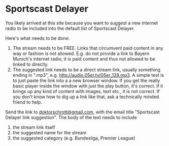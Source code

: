 # Sportscast Delayer

You likely arrived at this site because you want to suggest a new internet radio to be included into the default list of Sportscast Delayer.

Here's what needs to be done:

1. The stream needs to be FREE. Links that circumvent paid content in any way or fashion is not allowed. E.g. do not provide a link to Bayern Munich's internet radio; it is paid content and thus not allowed to be linked to directly.
2. The suggested link needs to be a direct stream link, usually something ending in ".mp3", e.g. http://audio.05er.tv/05er_128.mp3. A simple test is to just paste the link into a a new browser window. If you get the really basic player inside the window with just the play button, it's correct. If it brings up any kind of content with images, text etc., it is not correct. If you don't know how to dig up a link like that, ask a technically minded friend to help.

Send the link to doktorschrott@gmail.com, with the email title "Sportscast Delayer link suggestion". The body of the text needs to include

1) the stream link itself
2) the suggested name for the stream
3) the suggested category (e.g. Bundesliga, Premier League)
